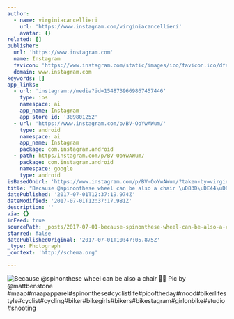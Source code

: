 ```yaml
---
author:
  - name: virginiacancellieri
    url: 'https://www.instagram.com/virginiacancellieri'
    avatar: {}
related: []
publisher:
  url: 'https://www.instagram.com'
  name: Instagram
  favicon: 'https://www.instagram.com/static/images/ico/favicon.ico/dfa85bb1fd63.ico'
  domain: www.instagram.com
keywords: []
app_links:
  - url: 'instagram://media?id=1548739669867457446'
    type: ios
    namespace: ai
    app_name: Instagram
    app_store_id: '389801252'
  - url: 'https://www.instagram.com/p/BV-OoYwAWum/'
    type: android
    namespace: ai
    app_name: Instagram
    package: com.instagram.android
  - path: https/instagram.com/p/BV-OoYwAWum/
    package: com.instagram.android
    namespace: google
    type: android
isBasedOnUrl: 'https://www.instagram.com/p/BV-OoYwAWum/?taken-by=virginiacancellieri'
title: "Because @spinonthese wheel can be also a chair \uD83D\uDE44\uD83D\uDE01 Pic by @mattbenstone #maap#maapapparel#spinonthese#cyclistlife#picoftheday#mood#bikerlifestyle#cyclist#cycling#biker#bikegirls#bikers#bikestagram#girlonbike#studio#shooting"
datePublished: '2017-07-01T12:37:19.974Z'
dateModified: '2017-07-01T12:37:17.981Z'
description: ''
via: {}
inFeed: true
sourcePath: _posts/2017-07-01-because-spinonthese-wheel-can-be-also-a-chair-pic-by.md
starred: false
datePublishedOriginal: '2017-07-01T10:47:05.875Z'
_type: Photograph
_context: 'http://schema.org'

---
```

![Because @spinonthese wheel can be also a chair  Pic by @mattbenstone #maap#maapapparel#spinonthese#cyclistlife#picoftheday#mood#bikerlifestyle#cyclist#cycling#biker#bikegirls#bikers#bikestagram#girlonbike#studio#shooting](https://scontent.cdninstagram.com/t51.2885-15/sh0.08/e35/p640x640/19534734_202466976947591_7988141345195687936_n.jpg)